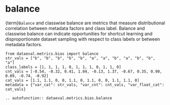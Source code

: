 # balance

{term}`Balance` and classwise balance are metrics that measure distributional
correlation between metadata factors and class label.  Balance and classwise
balance can indicate opportunities for shortcut learning and disproportionate
dataset sampling with respect to class labels or between metadata factors.

```{testsetup}
from dataeval.metrics.bias import balance
str_vals = ["b", "b", "b", "b", "b", "a", "a", "b", "a", "b", "b", "a"]
class_labels = [1, 1, 1, 1, 0, 1, 1, 1, 0, 1, 1, 0]
cnt_vals = [-0.54, -0.32, 0.41, 1.04, -0.13, 1.37, -0.67, 0.35, 0.90, 0.09, -0.74, -0.92]
cat_vals = [1.1, 1.1, 0, 0, 1.1, 0, 1.1, 0, 0, 1.1, 1.1, 0]
metadata = {"var_cat": str_vals, "var_cnt": cnt_vals, "var_float_cat": cat_vals}
```

```{eval-rst}
.. autofunction:: dataeval.metrics.bias.balance
```

